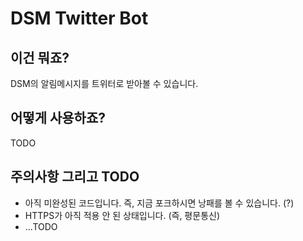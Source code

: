 # DSM Twitter Bot

## 이건 뭐죠?
DSM의 알림메시지를 트위터로 받아볼 수 있습니다.

## 어떻게 사용하죠?
TODO

## 주의사항 그리고 TODO
* 아직 미완성된 코드입니다. 즉, 지금 포크하시면 낭패를 볼 수 있습니다. (?)
* HTTPS가 아직 적용 안 된 상태입니다. (즉, 평문통신)
* ...TODO